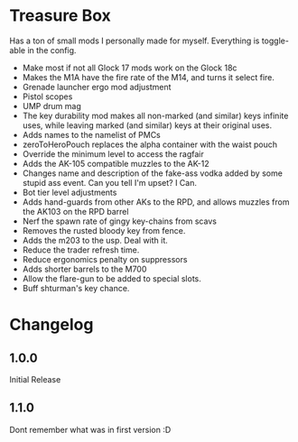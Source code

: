 # Treasure Box
Has a ton of small mods I personally made for myself. Everything is toggle-able in the config.


- Make most if not all Glock 17 mods work on the Glock 18c
- Makes the M1A have the fire rate of the M14, and turns it select fire.
- Grenade launcher ergo mod adjustment
- Pistol scopes
- UMP drum mag
- The key durability mod makes all non-marked (and similar) keys infinite uses, while leaving marked (and similar) keys at their original uses.
- Adds names to the namelist of PMCs
- zeroToHeroPouch replaces the alpha container with the waist pouch
- Override the minimum level to access the ragfair
- Adds the AK-105 compatible muzzles to the AK-12
- Changes name and description of the fake-ass vodka added by some stupid ass event. Can you tell I'm upset? I Can.
- Bot tier level adjustments
- Adds hand-guards from other AKs to the RPD, and allows muzzles from the AK103 on the RPD barrel
- Nerf the spawn rate of gingy key-chains from scavs
- Removes the rusted bloody key from fence.
- Adds the m203 to the usp. Deal with it.
- Reduce the trader refresh time.
- Reduce ergonomics penalty on suppressors
- Adds shorter barrels to the M700
- Allow the flare-gun to be added to special slots.
- Buff shturman's key chance.

# Changelog
## 1.0.0
 Initial Release

## 1.1.0

Dont remember what was in first version :D